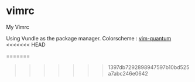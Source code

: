 # vimrc
My Vimrc

Using Vundle as the package manager.
Colorscheme : [vim-quantum](https://github.com/tyrannicaltoucan/vim-quantum) 
<<<<<<< HEAD

=======
>>>>>>> 1397db7292898947597b10bd525a7abc246e0642

